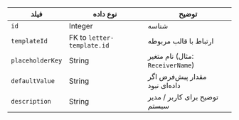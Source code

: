 | فیلد             | نوع داده                   | توضیح                            |
| ---------------- | -------------------------- | -------------------------------- |
| `id`             | Integer                    | شناسه                            |
| `templateId`     | FK to `letter-template.id` | ارتباط با قالب مربوطه            |
| `placeholderKey` | String                     | نام متغیر (مثال: `ReceiverName`) |
| `defaultValue`   | String                     | مقدار پیش‌فرض اگر داده‌ای نبود   |
| `description`    | String                     | توضیح برای کاربر / مدیر سیستم    |